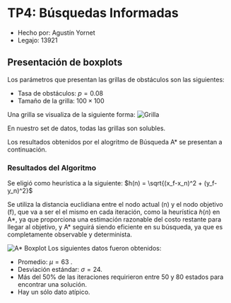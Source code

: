 ﻿# TP4: Búsquedas Informadas
- Hecho por: Agustín Yornet
- Legajo: 13921

## Presentación de boxplots
Los parámetros que presentan las grillas de obstáculos son las siguientes:
- Tasa de obstáculos: $p = 0.08$
- Tamaño de la grilla: $100 \times 100$

Una grilla se visualiza de la siguiente forma:
![Grilla](https://i.ibb.co/47HQQQx/grid.png)

En nuestro set de datos, todas las grillas son solubles.

Los resultados obtenidos por el alogritmo de Búsqueda A* se presentan a continuación.

### Resultados del Algoritmo

Se eligió como heurística a la siguiente:
$h(n) = \sqrt{(x_f-x_n)^2 + (y_f-y_n)^2}$

Se utiliza la distancia euclidiana entre el nodo actual (n) y el nodo objetivo (f), que va a ser el el mismo en cada iteración, como la heurística $h(n)$ en A*, ya que proporciona una estimación razonable del costo restante para llegar al objetivo, y A* seguirá siendo eficiente en su búsqueda, ya que es completamente observable y determinista.

![A* Boxplot](https://i.ibb.co/kHH3ZTM/ASTAR.png)
Los siguientes datos fueron obtenidos:
- Promedio: $\mu = 63$ .
- Desviación estándar: $\sigma = 24$.
- Más del 50% de las iteraciones requirieron entre 50 y 80 estados para encontrar una solución.
- Hay un sólo dato atípico.
